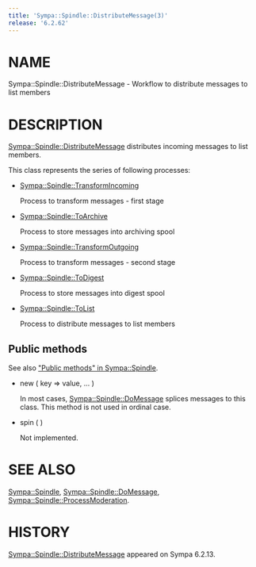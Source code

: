 ```yaml
---
title: 'Sympa::Spindle::DistributeMessage(3)'
release: '6.2.62'
---
```


# NAME

Sympa::Spindle::DistributeMessage -
Workflow to distribute messages to list members

# DESCRIPTION

[Sympa::Spindle::DistributeMessage](./Sympa-Spindle-DistributeMessage.3.md) distributes incoming messages to list
members.

This class represents the series of following processes:

- [Sympa::Spindle::TransformIncoming](./Sympa-Spindle-TransformIncoming.3.md)

    Process to transform messages - first stage

- [Sympa::Spindle::ToArchive](./Sympa-Spindle-ToArchive.3.md)

    Process to store messages into archiving spool

- [Sympa::Spindle::TransformOutgoing](./Sympa-Spindle-TransformOutgoing.3.md)

    Process to transform messages - second stage

- [Sympa::Spindle::ToDigest](./Sympa-Spindle-ToDigest.3.md)

    Process to store messages into digest spool

- [Sympa::Spindle::ToList](./Sympa-Spindle-ToList.3.md)

    Process to distribute messages to list members

## Public methods

See also ["Public methods" in Sympa::Spindle](./Sympa-Spindle.3.md#public-methods).

- new ( key => value, ... )

    In most cases, [Sympa::Spindle::DoMessage](./Sympa-Spindle-DoMessage.3.md)
    splices messages to this class.  This method is not used in ordinal case.

- spin ( )

    Not implemented.

# SEE ALSO

[Sympa::Spindle](./Sympa-Spindle.3.md), [Sympa::Spindle::DoMessage](./Sympa-Spindle-DoMessage.3.md),
[Sympa::Spindle::ProcessModeration](./Sympa-Spindle-ProcessModeration.3.md).

# HISTORY

[Sympa::Spindle::DistributeMessage](./Sympa-Spindle-DistributeMessage.3.md) appeared on Sympa 6.2.13.
